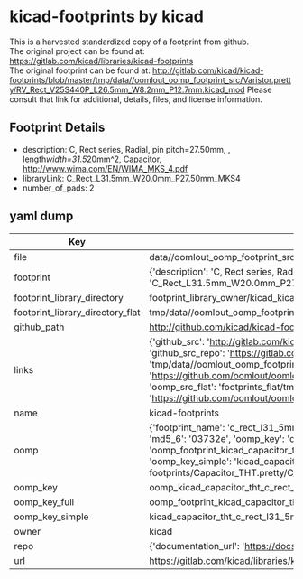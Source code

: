 # kicad-footprints by kicad  
This is a harvested standardized copy of a footprint from github.  
The original project can be found at:  
https://gitlab.com/kicad/libraries/kicad-footprints  
The original footprint can be found at:
http://gitlab.com/kicad/kicad-footprints/blob/master/tmp/data//oomlout_oomp_footprint_src/Varistor.pretty/RV_Rect_V25S440P_L26.5mm_W8.2mm_P12.7mm.kicad_mod
Please consult that link for additional, details, files, and license information.  
## Footprint Details
* description: C, Rect series, Radial, pin pitch=27.50mm, , length*width=31.5*20mm^2, Capacitor, http://www.wima.com/EN/WIMA_MKS_4.pdf  
* libraryLink: C_Rect_L31.5mm_W20.0mm_P27.50mm_MKS4  
* number_of_pads: 2  
## yaml dump  
| Key | Value |  
| --- | --- |  
| file | data//oomlout_oomp_footprint_src/kicad-footprints/Capacitor_THT.pretty/C_Rect_L31.5mm_W20.0mm_P27.50mm_MKS4.kicad_mod |  
| footprint | {'description': 'C, Rect series, Radial, pin pitch=27.50mm, , length*width=31.5*20mm^2, Capacitor, http://www.wima.com/EN/WIMA_MKS_4.pdf', 'libraryLink': 'C_Rect_L31.5mm_W20.0mm_P27.50mm_MKS4', 'number_of_pads': 2} |  
| footprint_library_directory | footprint_library_owner/kicad_kicad-footprints/ |  
| footprint_library_directory_flat | tmp/data//oomlout_oomp_footprint_src/footprints_flat/kicad_capacitor_tht_c_rect_l31_5mm_w20_0mm_p27_50mm_mks4/working |  
| github_path | http://github.com/kicad/kicad-footprints/blob/master/tmp/data//oomlout_oomp_footprint_src/Capacitor_THT.pretty/C_Rect_L31.5mm_W20.0mm_P27.50mm_MKS4.kicad_mod |  
| links | {'github_src': 'http://gitlab.com/kicad/kicad-footprints/blob/master/tmp/data//oomlout_oomp_footprint_src/Varistor.pretty/RV_Rect_V25S440P_L26.5mm_W8.2mm_P12.7mm.kicad_mod', 'github_src_repo': 'https://gitlab.com/kicad/libraries/kicad-footprints', 'oomp_bot': 'tmp/data//oomlout_oomp_footprint_src/footprints/kicad_capacitor_tht_c_rect_l31_5mm_w20_0mm_p27_50mm_mks4/working', 'oomp_bot_github': 'https://github.com/oomlout/oomlout_oomp_footprint_bot/tree/main/tmp/data//oomlout_oomp_footprint_src/footprints/kicad_capacitor_tht_c_rect_l31_5mm_w20_0mm_p27_50mm_mks4/working', 'oomp_src_flat': 'footprints_flat/tmp/data//oomlout_oomp_footprint_src/footprints_flat/kicad_capacitor_tht_c_rect_l31_5mm_w20_0mm_p27_50mm_mks4/working', 'oomp_src_flat_github': 'https://github.com/oomlout/oomlout_oomp_footprint_src/tree/main/tmp/data//oomlout_oomp_footprint_src/footprints_flat/kicad_capacitor_tht_c_rect_l31_5mm_w20_0mm_p27_50mm_mks4/working'} |  
| name | kicad-footprints |  
| oomp | {'footprint_name': 'c_rect_l31_5mm_w20_0mm_p27_50mm_mks4', 'library_name': 'capacitor_tht', 'md5': '03732ea8396378b78a5e8bf10068a9f7', 'md5_10': '03732ea839', 'md5_5': '03732', 'md5_6': '03732e', 'oomp_key': 'oomp_kicad_capacitor_tht_c_rect_l31_5mm_w20_0mm_p27_50mm_mks4', 'oomp_key_extra': 'oomp_footprint_kicad_capacitor_tht_c_rect_l31_5mm_w20_0mm_p27_50mm_mks4', 'oomp_key_full': 'oomp_footprint_kicad_capacitor_tht_c_rect_l31_5mm_w20_0mm_p27_50mm_mks4_03732e', 'oomp_key_simple': 'kicad_capacitor_tht_c_rect_l31_5mm_w20_0mm_p27_50mm_mks4', 'original_filename': 'data//oomlout_oomp_footprint_src/kicad-footprints/Capacitor_THT.pretty/C_Rect_L31.5mm_W20.0mm_P27.50mm_MKS4.kicad_mod', 'owner_name': 'kicad'} |  
| oomp_key | oomp_kicad_capacitor_tht_c_rect_l31_5mm_w20_0mm_p27_50mm_mks4 |  
| oomp_key_full | oomp_footprint_kicad_capacitor_tht_c_rect_l31_5mm_w20_0mm_p27_50mm_mks4 |  
| oomp_key_simple | kicad_capacitor_tht_c_rect_l31_5mm_w20_0mm_p27_50mm_mks4 |  
| owner | kicad |  
| repo | {'documentation_url': 'https://docs.github.com/rest/repos/repos#get-a-repository', 'message': 'Not Found'} |  
| url | https://gitlab.com/kicad/libraries/kicad-footprints |  

